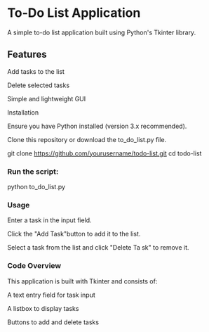 # To-Do List Application

A simple to-do list application built using Python's Tkinter library.

## Features

Add tasks to the list

Delete selected tasks

Simple and lightweight GUI

Installation

Ensure you have Python installed (version 3.x recommended).

Clone this repository or download the to_do_list.py file.

git clone https://github.com/yourusername/todo-list.git
cd todo-list

### Run the script:

python to_do_list.py

### Usage

Enter a task in the input field.

Click the "Add Task"button to add it to the list.

Select a task from the list and click "Delete Ta sk" to remove it.

### Code Overview

This application is built with Tkinter and consists of:

A text entry field for task input

A listbox to display tasks

Buttons to add and delete tasks
